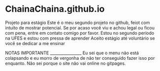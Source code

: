 # ChainaChaina.github.io
Projeto para estágio
Este é o meu segundo projeto no github, feiot com intuito de mostrar potencial.
Se por acaso você viu e achou legal ou ficou com pena, entre em contato comigo por favor.
Estou no segundo período na UFES e estou com pressa de aprender
Aceito estágio até voluntário se você se dedicar a me ensinar


NOTAS IMPORTANTE ________________
Eu sei que o menu não está colapsando e eu morro de vergonha de não ter conseguido fazer isso por enquanto.
Não sei porque o site não vai online no gitpages.

